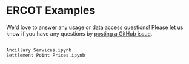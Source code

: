 # ERCOT Examples
We'd love to answer any usage or data access questions! Please let us know if you have any questions by [posting a GitHub issue](https://github.com/kmax12/gridstatus/issues).

```{toctree}

Ancillary Services.ipynb
Settlement Point Prices.ipynb

```